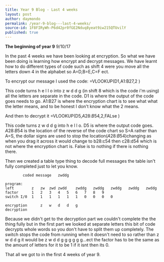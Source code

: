 ```yaml
---
title: Year 9 Blog - Last 4 weeks
layout: post
author: daymondo
permalink: /year-9-blog---last-4-weeks/
source-id: 1F8FIRyWh-P6d42pr0fGE2Nduq8yeat9iw215QTUvilY
published: true
---
```

**The beginning of year 9**                                                                                           9/10/17

In the past 4 weeks we have been looking at encryption. So what we have been doing is learning how encrypt and decrypt messages. We have learnt how to do different types of code such as shift 4 were you move all the letters down 4 in the alphabet so A=D,B=E,C=F ect. 

To encrypt our message I used the code:  =VLOOKUP(D1,A1:B27,2 ) 

This code turns h e l l o into z w d d g (in shift 8 which is the code i'm using) all the letters are separate in the code. D1 is where the output of the code goes needs to go. A1:B27 is where the encryption chart is to see what what the letter means, and to be honest I don't know what the 2 means. 

And then to decrypt it =VLOOKUP(D5,$A$28:$B$54,2,FALse ) 

This code turns z w d d g into h e l l o. D5 is where the output code goes. $A$28:$B$54 is the location of the reverse of the code chart so S=A rather than A=S, the dollar signs are used to stop the location($A$28:$B$54)changing as when you drag it across it would change to b28:c54 then c28:d54 which is not where the encryption chart is. False is to nothing if there is nothing there. 

Then we created a table type thing to decode full messages the table isn't fully completed just to let you know. 	

            coded message	zwddg																							program:												left		z	zw	zwd	zwdd	zwddg	zwddg	zwddg	zwddg	zwddg		factor		1	2	3	4	5	6	7	8	9		switch I/0	1	1	1	1	1	1	0	0	0	0														encryption 		z	w	d	d	g						decryption 

											Because we didn't get to the decryption part we couldn't complete the the thing fully but in the first part we looked at separate letters this bit of code decrypts whole words so you don't have to split them up completely. The switch stops the code from running when it doesn't need to so rather than z w d d g it would be z w d d g g g g g g...ect the factor has to be the same as the amount of letters for it to be 1 if it isnt then its 0.

That all we got to in the first 4 weeks of year 9. 												

